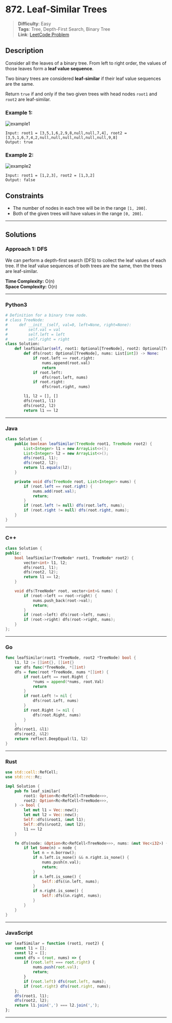 
# 872. Leaf-Similar Trees

> **Difficulty**: Easy  
> **Tags**: Tree, Depth-First Search, Binary Tree  
> **Link**: [LeetCode Problem](https://leetcode.com/problems/leaf-similar-trees)

## Description

Consider all the leaves of a binary tree. From left to right order, the values of those leaves form a **leaf value sequence**.

Two binary trees are considered **leaf-similar** if their leaf value sequences are the same.

Return `true` if and only if the two given trees with head nodes `root1` and `root2` are leaf-similar.

### Example 1:

![example1](https://fastly.jsdelivr.net/gh/doocs/leetcode@main/solution/0800-0899/0872.Leaf-Similar%20Trees/images/leaf-similar-1.jpg)

```
Input: root1 = [3,5,1,6,2,9,8,null,null,7,4], root2 = [3,5,1,6,7,4,2,null,null,null,null,null,null,9,8]
Output: true
```

### Example 2:

![example2](https://fastly.jsdelivr.net/gh/doocs/leetcode@main/solution/0800-0899/0872.Leaf-Similar%20Trees/images/leaf-similar-2.jpg)

```
Input: root1 = [1,2,3], root2 = [1,3,2]
Output: false
```

## Constraints

- The number of nodes in each tree will be in the range `[1, 200]`.
- Both of the given trees will have values in the range `[0, 200]`.

---

## Solutions

### Approach 1: DFS

We can perform a depth-first search (DFS) to collect the leaf values of each tree. If the leaf value sequences of both trees are the same, then the trees are leaf-similar.

**Time Complexity:** O(n)  
**Space Complexity:** O(n)

---

### Python3

```python
# Definition for a binary tree node.
# class TreeNode:
#     def __init__(self, val=0, left=None, right=None):
#         self.val = val
#         self.left = left
#         self.right = right
class Solution:
    def leafSimilar(self, root1: Optional[TreeNode], root2: Optional[TreeNode]) -> bool:
        def dfs(root: Optional[TreeNode], nums: List[int]) -> None:
            if root.left == root.right:
                nums.append(root.val)
                return
            if root.left:
                dfs(root.left, nums)
            if root.right:
                dfs(root.right, nums)

        l1, l2 = [], []
        dfs(root1, l1)
        dfs(root2, l2)
        return l1 == l2
```

---

### Java

```java
class Solution {
    public boolean leafSimilar(TreeNode root1, TreeNode root2) {
        List<Integer> l1 = new ArrayList<>();
        List<Integer> l2 = new ArrayList<>();
        dfs(root1, l1);
        dfs(root2, l2);
        return l1.equals(l2);
    }

    private void dfs(TreeNode root, List<Integer> nums) {
        if (root.left == root.right) {
            nums.add(root.val);
            return;
        }
        if (root.left != null) dfs(root.left, nums);
        if (root.right != null) dfs(root.right, nums);
    }
}
```

---

### C++

```cpp
class Solution {
public:
    bool leafSimilar(TreeNode* root1, TreeNode* root2) {
        vector<int> l1, l2;
        dfs(root1, l1);
        dfs(root2, l2);
        return l1 == l2;
    }

    void dfs(TreeNode* root, vector<int>& nums) {
        if (root->left == root->right) {
            nums.push_back(root->val);
            return;
        }
        if (root->left) dfs(root->left, nums);
        if (root->right) dfs(root->right, nums);
    }
};
```

---

### Go

```go
func leafSimilar(root1 *TreeNode, root2 *TreeNode) bool {
	l1, l2 := []int{}, []int{}
	var dfs func(*TreeNode, *[]int)
	dfs = func(root *TreeNode, nums *[]int) {
		if root.Left == root.Right {
			*nums = append(*nums, root.Val)
			return
		}
		if root.Left != nil {
			dfs(root.Left, nums)
		}
		if root.Right != nil {
			dfs(root.Right, nums)
		}
	}
	dfs(root1, &l1)
	dfs(root2, &l2)
	return reflect.DeepEqual(l1, l2)
}
```

---

### Rust

```rust
use std::cell::RefCell;
use std::rc::Rc;

impl Solution {
    pub fn leaf_similar(
        root1: Option<Rc<RefCell<TreeNode>>>,
        root2: Option<Rc<RefCell<TreeNode>>>,
    ) -> bool {
        let mut l1 = Vec::new();
        let mut l2 = Vec::new();
        Self::dfs(&root1, &mut l1);
        Self::dfs(&root2, &mut l2);
        l1 == l2
    }

    fn dfs(node: &Option<Rc<RefCell<TreeNode>>>, nums: &mut Vec<i32>) {
        if let Some(n) = node {
            let n = n.borrow();
            if n.left.is_none() && n.right.is_none() {
                nums.push(n.val);
                return;
            }
            if n.left.is_some() {
                Self::dfs(&n.left, nums);
            }
            if n.right.is_some() {
                Self::dfs(&n.right, nums);
            }
        }
    }
}
```

---

### JavaScript

```javascript
var leafSimilar = function (root1, root2) {
    const l1 = [];
    const l2 = [];
    const dfs = (root, nums) => {
        if (root.left === root.right) {
            nums.push(root.val);
            return;
        }
        if (root.left) dfs(root.left, nums);
        if (root.right) dfs(root.right, nums);
    };
    dfs(root1, l1);
    dfs(root2, l2);
    return l1.join(',') === l2.join(',');
};
```

---
